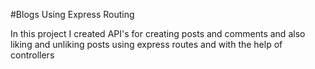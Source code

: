 #Blogs Using Express Routing

In this project I created API's for creating posts and comments and also liking and unliking posts using express routes and with the help of controllers
